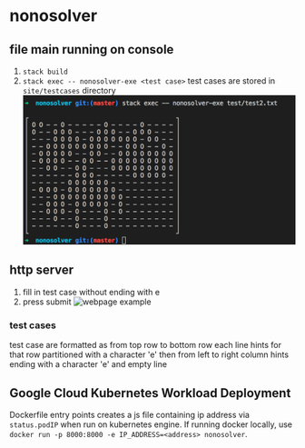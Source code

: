 # nonosolver
## file main running on console
1. `stack build`
2. `stack exec -- nonosolver-exe <test case>`
test cases are stored in `site/testcases` directory
![output example](./readmefiles/img1.png)

## http server
1. fill in test case without ending with e
2. press submit
![webpage example](./readmefiles/img2.png)

### test cases
test case are formatted as from top row to bottom row each line hints for that row
partitioned with a character 'e'
then from left to right column hints
ending with a character 'e' and empty line

## Google Cloud Kubernetes Workload Deployment
Dockerfile entry points creates a js file containing ip address via `status.podIP` when run on kubernetes engine. If running docker locally, use `docker run -p 8000:8000 -e IP_ADDRESS=<address> nonosolver`.